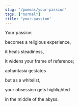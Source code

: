 ```yaml
---
slug: "/poemas/your-passion"
tags: ["normal"]
title: "your-passion"
---
```

Your passion

becomes a religious experience,

it heals steadiness,

it widens your frame of reference;

aphantasia gestates

but as a whitelist,

your obsession gets highlighted

in the middle of the abyss.